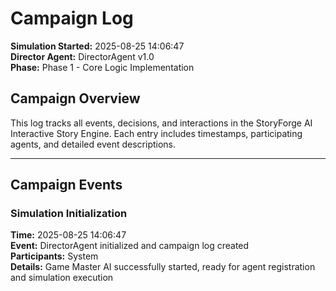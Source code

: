 # Campaign Log

**Simulation Started:** 2025-08-25 14:06:47  
**Director Agent:** DirectorAgent v1.0  
**Phase:** Phase 1 - Core Logic Implementation  

## Campaign Overview

This log tracks all events, decisions, and interactions in the StoryForge AI Interactive Story Engine.
Each entry includes timestamps, participating agents, and detailed event descriptions.

---

## Campaign Events

### Simulation Initialization
**Time:** 2025-08-25 14:06:47  
**Event:** DirectorAgent initialized and campaign log created  
**Participants:** System  
**Details:** Game Master AI successfully started, ready for agent registration and simulation execution


